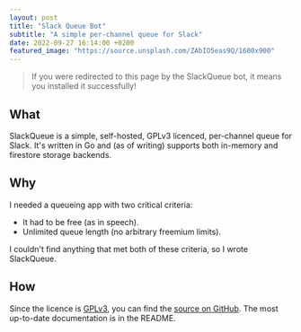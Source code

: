 ```yaml
---
layout: post
title: "Slack Queue Bot"
subtitle: "A simple per-channel queue for Slack"
date: 2022-09-27 16:14:00 +0200
featured_image: "https://source.unsplash.com/ZAbIO5eas9Q/1600x900"
---
```


> If you were redirected to this page by the SlackQueue bot, it means you installed it successfully!

## What

SlackQueue is a simple, self-hosted, GPLv3 licenced, per-channel queue for Slack. It's written in Go and (as of writing) supports both in-memory and firestore storage backends.

## Why

I needed a queueing app with two critical criteria:

- It had to be free (as in speech).
- Unlimited queue length (no arbitrary freemium limits).

I couldn't find anything that met both of these criteria, so I wrote SlackQueue.

## How

Since the licence is [GPLv3](https://github.com/AlexMeuer/slackqueue/blob/main/LICENSE), you can find the [source on GitHub](https://github.com/AlexMeuer/slackqueue). The most up-to-date documentation is in the README.
